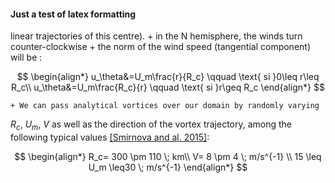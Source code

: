 #### Just a test of latex formatting

linear trajectories of this centre).
	+ in the N hemisphere, the winds turn counter-clockwise
	+ the norm of the wind speed (tangential component) will be :
	
$$
\begin{align*}
    u_\theta&=U_m\frac{r}{R_c} \qquad \text{ si }0\leq r\leq R_c\\
    u_\theta&=U_m\frac{R_c}{r} \qquad \text{ si }r\geq R_c
\end{align*}
$$

	+ We can pass analytical vortices over our domain by randomly varying
$R_c$, $U_m$, $V$ as well as the direction of the vortex trajectory, among the following typical values [[Smirnova and al. 2015]](#References):

$$
\begin{align*}
    R_c= 300 \pm 110 \; km\\
    V= 8 \pm 4 \; m/s^{-1} \\
    15 \leq U_m \leq30  \; m/s^{-1} 
\end{align*}
$$

